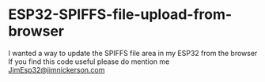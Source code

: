 # ESP32-SPIFFS-file-upload-from-browser
I wanted a way to update the SPIFFS file area in my ESP32 from the browser
If you find this code useful please do mention me JimEsp32@jimnickerson.com
